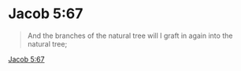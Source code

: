 # Jacob 5:67

> And the branches of the natural tree will I graft in again into the natural tree;

[Jacob 5:67](https://www.churchofjesuschrist.org/study/scriptures/bofm/jacob/5?lang=eng&id=p67#p67)


